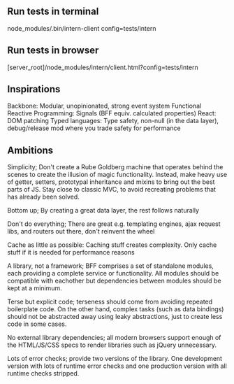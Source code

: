 Run tests in terminal
---------------------
node_modules/.bin/intern-client config=tests/intern

Run tests in browser
--------------------
[server_root]/node_modules/intern/client.html?config=tests/intern

Inspirations
------------
Backbone: Modular, unopinionated, strong event system
Functional Reactive Programming: Signals (BFF equiv. calculated properties)
React: DOM patching
Typed languages: Type safety, non-null (in the data layer), debug/release mod where you trade safety for performance

Ambitions
---------
Simplicity; Don't create a Rube Goldberg machine that operates behind the scenes to create the illusion of magic functionality. Instead, make heavy use of getter, setters, prototypal inheritance and mixins to bring out the best parts of JS. Stay close to classic MVC, to avoid recreating problems that has already been solved.

Bottom up; By creating a great data layer, the rest follows naturally

Don't do everything; There are great e.g. templating engines, ajax request libs, and routers out there, don't reinvent the wheel

Cache as little as possible: Caching stuff creates complexity. Only cache stuff if it is needed for performance reasons

A library, not a framework; BFF comprises a set of standalone modules, each providing a complete service or functionality. All modules should be compatible with eachother but dependencies between modules should be kept at a minimum.

Terse but explicit code; terseness should come from avoiding repeated boilerplate code. On the other hand, complex tasks (such as data bindings) should not be abstracted away using leaky abstractions, just to create less code in some cases.

No external library dependencies; all modern browsers support enough of the HTML/JS/CSS specs to render libraries such as jQuery unnecessary.

Lots of error checks; provide two versions of the library. One development version with lots of runtime error checks and one production version with all runtime checks stripped.
